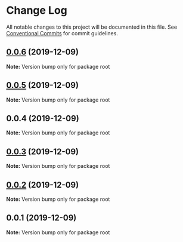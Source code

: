 # Change Log

All notable changes to this project will be documented in this file.
See [Conventional Commits](https://conventionalcommits.org) for commit guidelines.

## [0.0.6](https://github.com/zcorky/zoupdown/compare/v0.0.5...v0.0.6) (2019-12-09)

**Note:** Version bump only for package root





## [0.0.5](https://github.com/zcorky/zoupdown/compare/v0.0.4...v0.0.5) (2019-12-09)

**Note:** Version bump only for package root





## 0.0.4 (2019-12-09)

**Note:** Version bump only for package root





## [0.0.3](https://github.com/zcorky/zoupdown/compare/v0.0.2...v0.0.3) (2019-12-09)

**Note:** Version bump only for package root





## [0.0.2](https://github.com/zcorky/zoupdown/compare/v0.0.1...v0.0.2) (2019-12-09)

**Note:** Version bump only for package root





## 0.0.1 (2019-12-09)

**Note:** Version bump only for package root
